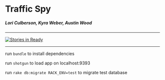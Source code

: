 # Traffic Spy
##### Lori Culberson, Kyra Weber, Austin Wood

---

[![Stories in Ready](https://badge.waffle.io/indiesquidge/traffic-spy.svg?label=ready&title=Ready)](http://waffle.io/indiesquidge/traffic-spy)

---

run `bundle` to install dependencies

run `shotgun` to load app on localhost:9393

run `rake db:migrate RACK_ENV=test` to migrate test database
